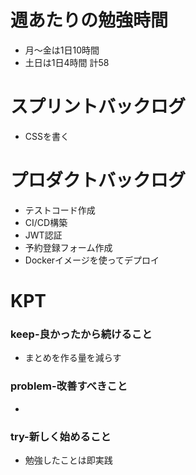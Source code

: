 
# 週あたりの勉強時間
- 月〜金は1日10時間
- 土日は1日4時間
計58

# スプリントバックログ
- CSSを書く

# プロダクトバックログ
- テストコード作成
- CI/CD構築
- JWT認証
- 予約登録フォーム作成
- Dockerイメージを使ってデプロイ

# KPT
### keep-良かったから続けること
- まとめを作る量を減らす

### problem-改善すべきこと
- 

### try-新しく始めること
- 勉強したことは即実践
